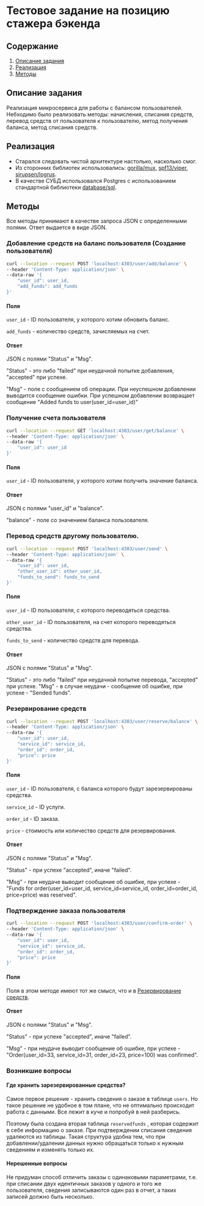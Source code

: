 # Тестовое задание на позицию стажера бэкенда

<!-- TOC start-->
## Содержание
1. [Описание задания](#Описание-задания)
2. [Реализация](#Реализация)
3. [Методы](#Методы)
<!-- TOC end-->

## Описание задания 

Реализация микросервиса для работы с балансом пользователей.
Небходимо было реализовать методы: начисления,
списания средств, перевод средств от пользователя к пользователю, метод получения баланса,
метод списания средств.

## Реализация

- Старался следовать чистой архитектуре настолько, насколько смог.
- Из сторонних библиотек использовались: [gorilla/mux](https://github.com/gorilla/mux), 
[spf13/viper](https://github.com/spf13/viper), 
[sirupsen/logrus](https://github.com/sirupsen/logrus).
- В качестве СУБД использовался Postgres с использованием стандартной библиотеки
[database/sql](https://pkg.go.dev/database/sql).

## Методы

Все методы принимают в качестве запроса JSON с определенными полями.
Ответ выдается в виде JSON.

### Добавление средств на баланс пользователя (Создание пользователя)

```bash
curl --location --request POST 'localhost:4303/user/add/balance' \
--header 'Content-Type: application/json' \
--data-raw '{
    "user_id": user_id,
    "add_funds": add_funds
}'
```
#### Поля
`user_id` - ID пользователя, у которого хотим обновить баланс.

`add_funds` - количество средств, зачисляемых на счет.

#### Ответ 
JSON с полями "Status" и "Msg". 

"Status" - это либо "failed" при неудачной попытке добавления, "accepted" при успехе.

"Msg" - поле с сообщением об операции. При неуспешном добавлении выводится сообщение ошибки. 
При успешном добавлении возвращает сообщение "Added funds to user(user_id=user_id)"

### Получение счета пользователя

```bash
curl --location --request GET 'localhost:4303/user/get/balance' \
--header 'Content-Type: application/json' \
--data-raw '{
    "user_id": user_id
}'
```
#### Поля

`user_id` - ID пользователя, у которого хотим получить значение баланса.

#### Ответ
JSON с полями "user_id" и "balance".

"balance" - поле со значением баланса пользователя.

### Перевод средств другому пользователю.

```bash
curl --location --request POST 'localhost:4303/user/send' \
--header 'Content-Type: application/json' \
--data-raw '{
    "user_id": user_id,
    "other_user_id": other_user_id,
    "funds_to_send": funds_to_send
}'
```

#### Поля

`user_id` - ID пользователя, с которого переводяться средства.

`other_user_id` - ID пользователя, на счет которого переводяться средства.

`funds_to_send` - количество средств для перевода.

#### Ответ 
JSON c полями "Status" и "Msg".

"Status" - это либо "failed" при неудачной попытке перевода, "accepted" при успехе.
"Msg" - в случае неудачи - сообщение об ошибке, при успехе - "Sended funds".

### Резервирование средств 

```bash
curl --location --request POST 'localhost:4303/user/reserve/balance' \
--header 'Content-Type: application/json' \
--data-raw '{
    "user_id": user_id,
    "service_id": service_id,
    "order_id": order_id,
    "price": price
}'
```
#### Поля

`user_id` - ID пользователя, с баланса которого будут зарезервированы средства.

`service_id` - ID услуги.

`order_id` - ID заказа.

`price` - стоимость или количество средств для резервирования.

#### Ответ
JSON c полями "Status" и "Msg".

"Status" - при успехе "accepted", иначе "failed".

"Msg" - при неудаче выводит сообщение об ошибке, при успехе - "Funds for order(user_id=user_id, service_id=service_id, order_id=order_id, price=price) was reserved".

### Подтверждение заказа пользователя

```bash
curl --location --request POST 'localhost:4303/user/confirm-order' \
--header 'Content-Type: application/json' \
--data-raw '{
    "user_id": user_id,
    "service_id": service_id,
    "order_id": order_id,
    "price": price
}'
```

#### Поля 
Поля в этом методе имеют тот же смысл, что и в [Резервирование средств](###Резервирование-средств).

#### Ответ 
JSON c полями "Status" и "Msg".

"Status" - при успехе "accepted", иначе "failed".

"Msg" - при неудаче выводит сообщение об ошибке, при успехе - "Order(user_id=33, service_id=31, order_id=23, price=100) was confirmed".

### Возникшие вопросы

#### Где хранить зарезервированные средства?

Самое первое решение - хранить сведения о заказе в таблице `users`. Но такое решение не удобное в том плане, что не оптимально
происходит работа с данными. Все лежит в куче и попробуй в ней разберись.

Поэтому была создана вторая таблица `reservedfunds` , которая содержит в себе информацию о заказе. При подтверждении списания сведения удаляются из таблицы.
Такая структура удобна тем, что при добавлении/удалении данных нужно обращаться только к нужным сведениям и изменять только их.

#### Нерешенные вопросы

Не придуман способ отличить заказы с одинаковыми параметрами, т.е. при списании двух идентичных заказов у одного и того же пользователя, сведения записываются один раз в отчет, а таких записей должно быть несколько.
